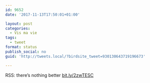 ```yaml
---
id: 9652
date: '2017-11-13T17:50:01+01:00'

layout: post
categories:
  - Vis ma vie
tags:
  - tweet
format: status
publish_social: no
guid: 'http://tweets.local/?birdsite_tweet=930130643719196673'

---
```


RSS: there’s nothing better [bit.ly/2zwTESC](http://bit.ly/2zwTESC)